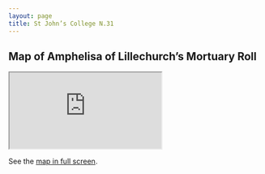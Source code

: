 ```yaml
---
layout: page
title: St John’s College N.31
---
```


## Map of Amphelisa of Lillechurch’s Mortuary Roll

<div class="resp-container">
    <iframe class="resp-iframe" src="https://medievalnetworks.github.io/mnm/map/map_st-johnN31.html"></iframe>
</div>

See the [map in full screen](https://medievalnetworks.github.io/mnm/map/map_st-johnN31.html).


